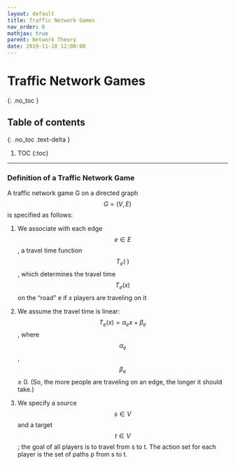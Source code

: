 ```yaml
---
layout: default
title: Traffic Network Games
nav_order: 8
mathjax: true
parent: Network Theory
date: 2019-11-18 12:00:00
---
```


# Traffic Network Games

{: .no_toc }

## Table of contents
{: .no_toc .text-delta }

1. TOC
{:toc}

--- 

###  Definition of a Traffic Network Game
A traffic network game G on a directed graph $$G = (V, E)$$ is specified as
follows:
1. We associate with each edge $$e \in E$$, a travel time function $$T_{e}(·)$$, which
determines the travel time $$T_{e}(x)$$ on the “road” e if x players are traveling on it
2. We assume the travel time is linear: $$T_{e}(x) = \alpha_{e}x+\beta_{e}$$, where $$\alpha_{e}$$, $$\beta_{e}$$ ≥ 0.
(So, the more people are traveling on an edge, the longer it should take.)

3. We specify a source $$s \in V$$ and a target $$t \in V$$ ; the goal of all players is
to travel from s to t. The action set for each player is the set of paths p from s to t.


